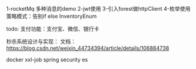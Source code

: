 1-rocketMq 多种消息的demo
2-jwt使用
3-引入forest做httpClient
4-枚举使用策略模式：告别if else InventoryEnum

todo:
支付功能：支付宝、微信、银行卡

秒杀系统设计与实现：
文档：https://blog.csdn.net/weixin_44734394/article/details/106884738

docker
xxl-job
spring security
es